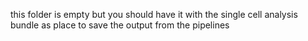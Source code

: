 this folder is empty but you should have it with the single cell analysis bundle as place to save the output from the pipelines